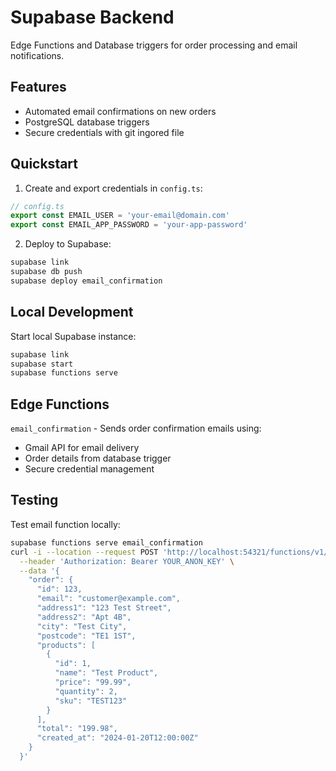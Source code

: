 # Supabase Backend

Edge Functions and Database triggers for order processing and email notifications.

## Features
- Automated email confirmations on new orders
- PostgreSQL database triggers
- Secure credentials with git ingored file

## Quickstart

1. Create and export credentials in `config.ts`:
```typescript
// config.ts
export const EMAIL_USER = 'your-email@domain.com'
export const EMAIL_APP_PASSWORD = 'your-app-password'
```

2. Deploy to Supabase:
```bash
supabase link
supabase db push
supabase deploy email_confirmation
```

## Local Development

Start local Supabase instance:
```bash
supabase link
supabase start
supabase functions serve
```

## Edge Functions

`email_confirmation` - Sends order confirmation emails using:
- Gmail API for email delivery
- Order details from database trigger
- Secure credential management

## Testing
Test email function locally:
```bash
supabase functions serve email_confirmation
curl -i --location --request POST 'http://localhost:54321/functions/v1/email_confirmation' \
  --header 'Authorization: Bearer YOUR_ANON_KEY' \
  --data '{
    "order": {
      "id": 123,
      "email": "customer@example.com",
      "address1": "123 Test Street",
      "address2": "Apt 4B",
      "city": "Test City", 
      "postcode": "TE1 1ST",
      "products": [
        {
          "id": 1,
          "name": "Test Product",
          "price": "99.99",
          "quantity": 2,
          "sku": "TEST123"
        }
      ],
      "total": "199.98",
      "created_at": "2024-01-20T12:00:00Z"
    }
  }'
```